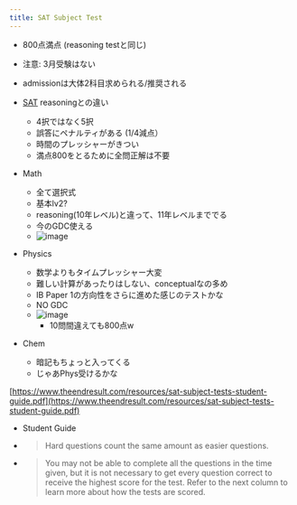 ```yaml
---
title: SAT Subject Test
---
```


* 800点満点 (reasoning testと同じ)

* 注意: 3月受験はない

* admissionは大体2科目求められる/推奨される

* [SAT](SAT.md) reasoningとの違い
  
  * 4択ではなく5択
  * 誤答にペナルティがある (1/4減点）
  * 時間のプレッシャーがきつい
  * 満点800をとるために全問正解は不要
* Math
  
  * 全て選択式
  * 基本lv2?
  * reasoning(10年レベル)と違って、11年レベルまででる
  * 今のGDC使える
  * ![image](https://gyazo.com/4ba65c1e021aaea448707abbd73ea902/thumb/1000)
* Physics
  
  * 数学よりもタイムプレッシャー大変
  * 難しい計算があったりはしない、conceptualなの多め
  * IB Paper 1の方向性をさらに進めた感じのテストかな
  * NO GDC
  * ![image](https://gyazo.com/43aa6bda24f577ab64610c25901aadad/thumb/1000)
    * 10問間違えても800点w
* Chem
  
  * 暗記もちょっと入ってくる
  * じゃあPhys受けるかな

[https://www.theendresult.com/resources/sat-subject-tests-student-guide.pdf](https://www.theendresult.com/resources/sat-subject-tests-student-guide.pdf)

* Student Guide
* 
   > 
   > Hard questions count the same amount as easier questions.

* 
   > 
   > You may not be able to complete all the questions in the time given, but it is not necessary to get every question correct to receive the highest score for the test. Refer to the next column to learn more about how the tests are scored.
